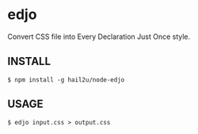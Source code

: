 edjo
====

Convert CSS file into Every Declaration Just Once style.


INSTALL
-------

    $ npm install -g hail2u/node-edjo


USAGE
-----

    $ edjo input.css > output.css
